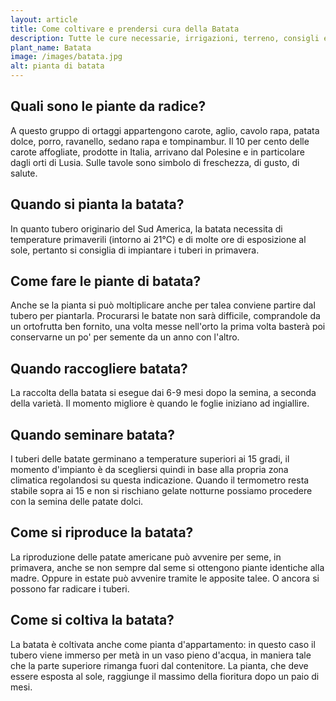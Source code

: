 ```yaml
---
layout: article
title: Come coltivare e prendersi cura della Batata
description: Tutte le cure necessarie, irrigazioni, terreno, consigli e molto altro sulla coltivazione della Batata
plant_name: Batata
image: /images/batata.jpg
alt: pianta di batata
---
```


## Quali sono le piante da radice?

A questo gruppo di ortaggi appartengono carote, aglio, cavolo rapa, patata dolce, porro, ravanello, sedano rapa e tompinambur. Il 10 per cento delle carote affogliate, prodotte in Italia, arrivano dal Polesine e in particolare dagli orti di Lusia. Sulle tavole sono simbolo di freschezza, di gusto, di salute.

## Quando si pianta la batata?

In quanto tubero originario del Sud America, la batata necessita di temperature primaverili (intorno ai 21°C) e di molte ore di esposizione al sole, pertanto si consiglia di impiantare i tuberi in primavera.

## Come fare le piante di batata?

 Anche se la pianta si può moltiplicare anche per talea conviene partire dal tubero per piantarla. Procurarsi le batate non sarà difficile, comprandole da un ortofrutta ben fornito, una volta messe nell'orto la prima volta basterà poi conservarne un po' per semente da un anno con l'altro.

## Quando raccogliere batata?

La raccolta della batata si esegue dai 6-9 mesi dopo la semina, a seconda della varietà. Il momento migliore è quando le foglie iniziano ad ingiallire.

## Quando seminare batata?

I tuberi delle batate germinano a temperature superiori ai 15 gradi, il momento d'impianto è da scegliersi quindi in base alla propria zona climatica regolandosi su questa indicazione. Quando il termometro resta stabile sopra ai 15 e non si rischiano gelate notturne possiamo procedere con la semina delle patate dolci.

## Come si riproduce la batata?

La riproduzione delle patate americane può avvenire per seme, in primavera, anche se non sempre dal seme si ottengono piante identiche alla madre. Oppure in estate può avvenire tramite le apposite talee. O ancora si possono far radicare i tuberi.

## Come si coltiva la batata?

La batata è coltivata anche come pianta d'appartamento: in questo caso il tubero viene immerso per metà in un vaso pieno d'acqua, in maniera tale che la parte superiore rimanga fuori dal contenitore. La pianta, che deve essere esposta al sole, raggiunge il massimo della fioritura dopo un paio di mesi.

